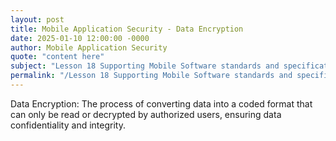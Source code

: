 ```yaml
---
layout: post
title: Mobile Application Security - Data Encryption
date: 2025-01-10 12:00:00 -0000
author: Mobile Application Security
quote: "content here"
subject: "Lesson 18 Supporting Mobile Software standards and specifications"
permalink: "/Lesson 18 Supporting Mobile Software standards and specifications/Mobile Application Security/Mobile Application Security - Data Encryption"
---
```


Data Encryption: The process of converting data into a coded format that can only be read or decrypted by authorized users, ensuring data confidentiality and integrity.
